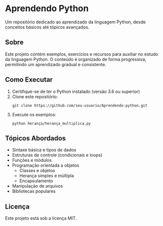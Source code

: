 # Aprendendo Python

Um repositório dedicado ao aprendizado da linguagem Python, desde conceitos básicos até tópicos avançados.

## Sobre

Este projeto contém exemplos, exercícios e recursos para auxiliar no estudo da linguagem Python. O conteúdo é organizado de forma progressiva, permitindo um aprendizado gradual e consistente.


## Como Executar

1. Certifique-se de ter o Python instalado (versão 3.6 ou superior)
2. Clone este repositório:
   ```
   git clone https://github.com/seu-usuario/Aprendendo-python.git
   ```
3. Execute os exemplos:
   ```
   python herança/herança_multiplica.py
   ```

## Tópicos Abordados

- Sintaxe básica e tipos de dados
- Estruturas de controle (condicionais e loops)
- Funções e módulos
- Programação orientada a objetos
  - Classes e objetos
  - Herança simples e múltipla
  - Encapsulamento
- Manipulação de arquivos
- Bibliotecas populares



## Licença

Este projeto está sob a licença MIT.
